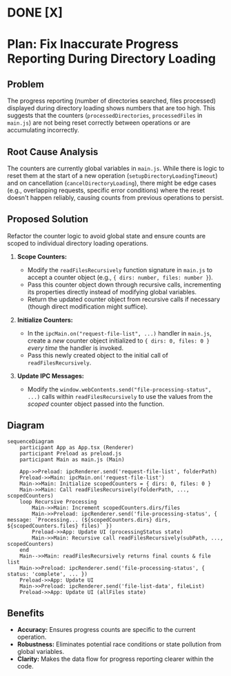 # DONE [X]

# Plan: Fix Inaccurate Progress Reporting During Directory Loading

## Problem

The progress reporting (number of directories searched, files processed) displayed during directory loading shows numbers that are too high. This suggests that the counters (`processedDirectories`, `processedFiles` in `main.js`) are not being reset correctly between operations or are accumulating incorrectly.

## Root Cause Analysis

The counters are currently global variables in `main.js`. While there is logic to reset them at the start of a new operation (`setupDirectoryLoadingTimeout`) and on cancellation (`cancelDirectoryLoading`), there might be edge cases (e.g., overlapping requests, specific error conditions) where the reset doesn't happen reliably, causing counts from previous operations to persist.

## Proposed Solution

Refactor the counter logic to avoid global state and ensure counts are scoped to individual directory loading operations.

1.  **Scope Counters:**

    - Modify the `readFilesRecursively` function signature in `main.js` to accept a counter object (e.g., `{ dirs: number, files: number }`).
    - Pass this counter object down through recursive calls, incrementing its properties directly instead of modifying global variables.
    - Return the updated counter object from recursive calls if necessary (though direct modification might suffice).

2.  **Initialize Counters:**

    - In the `ipcMain.on("request-file-list", ...)` handler in `main.js`, create a _new_ counter object initialized to `{ dirs: 0, files: 0 }` _every time_ the handler is invoked.
    - Pass this newly created object to the initial call of `readFilesRecursively`.

3.  **Update IPC Messages:**
    - Modify the `window.webContents.send("file-processing-status", ...)` calls within `readFilesRecursively` to use the values from the _scoped_ counter object passed into the function.

## Diagram

```mermaid
sequenceDiagram
    participant App as App.tsx (Renderer)
    participant Preload as preload.js
    participant Main as main.js (Main)

    App->>Preload: ipcRenderer.send('request-file-list', folderPath)
    Preload->>Main: ipcMain.on('request-file-list')
    Main->>Main: Initialize scopedCounters = { dirs: 0, files: 0 }
    Main->>Main: Call readFilesRecursively(folderPath, ..., scopedCounters)
    loop Recursive Processing
        Main->>Main: Increment scopedCounters.dirs/files
        Main->>Preload: ipcRenderer.send('file-processing-status', { message: `Processing... (${scopedCounters.dirs} dirs, ${scopedCounters.files} files)` })
        Preload->>App: Update UI (processingStatus state)
        Main->>Main: Recursive call readFilesRecursively(subPath, ..., scopedCounters)
    end
    Main-->>Main: readFilesRecursively returns final counts & file list
    Main->>Preload: ipcRenderer.send('file-processing-status', { status: 'complete', ... })
    Preload->>App: Update UI
    Main->>Preload: ipcRenderer.send('file-list-data', fileList)
    Preload->>App: Update UI (allFiles state)

```

## Benefits

- **Accuracy:** Ensures progress counts are specific to the current operation.
- **Robustness:** Eliminates potential race conditions or state pollution from global variables.
- **Clarity:** Makes the data flow for progress reporting clearer within the code.
